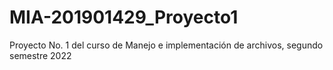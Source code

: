# MIA-201901429_Proyecto1
Proyecto No. 1 del curso de Manejo e implementación de archivos, segundo semestre 2022
